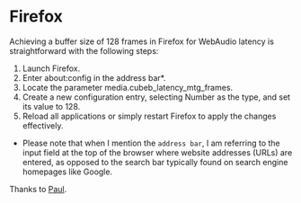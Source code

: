 # Firefox

Achieving a buffer size of 128 frames in Firefox for WebAudio latency is straightforward with the following steps:

1. Launch Firefox.
2. Enter about:config in the address bar*.
3. Locate the parameter media.cubeb_latency_mtg_frames.
4. Create a new configuration entry, selecting Number as the type, and set its value to 128.
5. Reload all applications or simply restart Firefox to apply the changes effectively.

* Please note that when I mention the `address bar`, I am referring to the input field at the top of the browser where website addresses (URLs) are entered, as opposed to the search bar typically found on search engine homepages like Google.

Thanks to [Paul](https://github.com/padenot).
